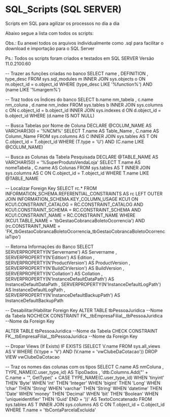 # SQL_Scripts (SQL SERVER)
 Scripts em SQL para agilizar os processos no dia a dia

Abaixo segue a lista com todos os scripts:

Obs.: Eu anexei todos os arquivos individualmente como .sql para facilitar o download e importação para o SQL Server

Ps.: Todos os scripts foram criados e testados em SQL SERVER Versão 11.0.2100.60

-- Trazer as funções criadas no banco
SELECT
	name
  , DEFINITION
  , type_desc
FROM
	sys.sql_modules m
INNER JOIN sys.objects o
	ON m.object_id = o.object_id
WHERE
	(type_desc LIKE '%function%')
AND (name LIKE '%margem%')


-- Traz todos os Índices do banco
SELECT
	b.name nm_tabela
  , c.name nm_coluna
  , d.name nm_index
FROM
	sys.tables b
INNER JOIN sys.columns c
	ON c.object_id = b.object_id
INNER JOIN sys.indexes d
	ON d.object_id = b.object_id
WHERE
	(d.name IS NOT NULL)


-- Busca Tabelas por Nome de Coluna
DECLARE @COLUM_NAME AS VARCHAR(30) = '%NCM%'
SELECT
	T.name AS Table_Name
  , C.name AS Column_Name
FROM
	sys.columns AS C
INNER JOIN sys.tables AS T
	ON C.object_id = T.object_id
WHERE
	(T.type = 'U')
AND	(C.name LIKE @COLUM_NAME)


-- Busca as Colunas da Tabela Pesquisada
DECLARE @TABLE_NAME AS VARCHAR(50) = '%SuperProdutoVendaLoja'
SELECT
	T.name AS nomeTabela
  , C.name AS Colunas
FROM
	sys.tables AS T
INNER JOIN sys.columns AS C
	ON C.object_id = T.object_id
WHERE
	T.name LIKE @TABLE_NAME


-- Localizar Foreign Key
SELECT
	rc.*
FROM
	INFORMATION_SCHEMA.REFERENTIAL_CONSTRAINTS AS rc
LEFT OUTER JOIN INFORMATION_SCHEMA.KEY_COLUMN_USAGE KCU1
	ON KCU1.CONSTRAINT_CATALOG = RC.CONSTRAINT_CATALOG
	AND KCU1.CONSTRAINT_SCHEMA = RC.CONSTRAINT_SCHEMA
	AND KCU1.CONSTRAINT_NAME = RC.CONSTRAINT_NAME
WHERE
	(KCU1.TABLE_NAME = 'tbGestaoCobrancaBoletoOcorrencia')
AND (rc.CONSTRAINT_NAME = 'FK_tbGestaoCobrancaBoletoOcorrencia_tbGestaoCobrancaBoletoOcorrenciaTipo')


-- Retorna Informações do Banco
SELECT
    SERVERPROPERTY(N'Servername') AS Servername
  , SERVERPROPERTY(N'Edition') AS Edition
  , SERVERPROPERTY(N'ProductVersion') AS ProductVersion
  , SERVERPROPERTY(N'BuildClrVersion') AS BuildVersion
  , SERVERPROPERTY(N'Collation') AS Collation
  , SERVERPROPERTY(N'InstanceDefaultDataPath') AS InstanceDefaultDataPath
  , SERVERPROPERTY(N'InstanceDefaultLogPath') AS InstanceDefaultLogPath
  , SERVERPROPERTY(N'InstanceDefaultBackupPath') AS InstanceDefaultBackupPath


-- Desabilitar/Habilitar Foreign Key
ALTER TABLE tbPessoaJuridica --Nome da Tabela
NOCHECK CONSTRAINT FK__tbEmpresaFilial__tbPessoaJuridica --Nome da Foreign Key

ALTER TABLE tbPessoaJuridica --Nome da Tabela
CHECK CONSTRAINT FK__tbEmpresaFilial__tbPessoaJuridica --Nome da Foreign Key


-- Dropar Views (If Exists)
IF EXISTS
	(SELECT
		 V.name
	 FROM
		 sys.all_views AS V
	 WHERE
		 (V.type = 'V')
	 AND (V.name = 'vwClubeDaCotacao'))
DROP VIEW vwClubeDaCotacao


-- Traz os nomes das colunas com os tipos
SELECT
	C.name AS nmColuna
  , TYPE_NAME(C.user_type_id) AS TipoDados
  , 'dtb.Columns.Add("' + C.name + '", GetType(' + 
	CASE TYPE_NAME(C.user_type_id) 
	WHEN 'tinyint' THEN 'Byte'
	WHEN 'int' THEN 'Integer'
	WHEN 'bigint' THEN 'Long'
	WHEN 'char' THEN 'String'
	WHEN 'varchar' THEN 'String'
	WHEN 'datetime' THEN 'Date'
	WHEN 'money' THEN 'Decimal'
	WHEN 'bit' THEN 'Boolean'
	WHEN 'uniqueidentifier' THEN 'Guid'
	END + '))' AS TextoConcatenado
FROM
	sys.tables AS T
INNER JOIN sys.columns AS C
	ON T.object_id = C.object_id
WHERE
	T.name = 'tbContaParcelaExcluida'

